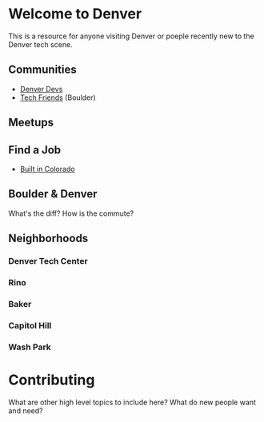 # Welcome to Denver

This is a resource for anyone visiting Denver or poeple recently new to the Denver tech scene.

## Communities
* [Denver Devs](http://denverdevs.org/)
* [Tech Friends](http://www.gettechfriends.com/) (Boulder)

## Meetups

## Find a Job
* [Built in Colorado](http://www.builtincolorado.com/jobs)

## Boulder & Denver
What's the diff? How is the commute? 

## Neighborhoods

### Denver Tech Center
### Rino
### Baker
### Capitol Hill
### Wash Park

# Contributing
What are other high level topics to include here? What do new people want and need?
